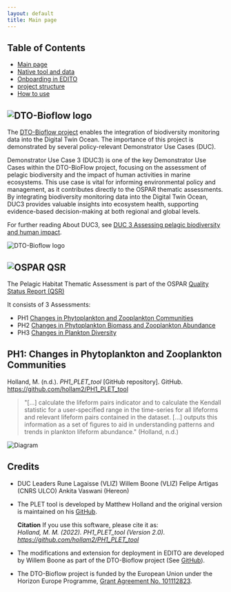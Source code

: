 ```yaml
---
layout: default
title: Main page
---
```


## Table of Contents
- [Main page](index.md)
- [Native tool and data](PLET.md)
- [Onboarding in EDITO](EDITO.md)
- [project structure](project_structure.md)
- [How to use](usage.md)



## ![DTO-Bioflow logo](https://dto-bioflow.eu/themes/custom/skeleton/logo.svg)
The [DTO-Bioflow project](https://dto-bioflow.eu/) enables the integration of biodiversity monitoring data into the Digital Twin Ocean. The importance of this project is demonstrated by several policy-relevant Demonstrator Use Cases (DUC).

Demonstrator Use Case 3 (DUC3) is one of the key Demonstrator Use Cases within the DTO-BioFlow project, focusing on the assessment of pelagic biodiversity and the impact of human activities in marine ecosystems. This use case is vital for informing environmental policy and management, as it contributes directly to the OSPAR thematic assessments. By integrating biodiversity monitoring data into the Digital Twin Ocean, DUC3 provides valuable insights into ecosystem health, supporting evidence-based decision-making at both regional and global levels.

For further reading About DUC3, see [DUC 3 Assessing pelagic biodiversity and human impact](https://dto-bioflow.eu/use-cases/duc-3-assessing-pelagic-biodiversity-and-human-impact).

![DTO-Bioflow logo](https://oap-cloudfront.ospar.org/media/filer_public/50/53/50533a33-5dbc-4ba7-8612-c5c256ae1f96/q4_copepod_credit_shutterstock.jpg)

## ![OSPAR QSR](https://oap-cloudfront.ospar.org/media/filer_public_thumbnails/filer_public/57/cb/57cb4097-b1de-4071-ad72-0af0814a1959/qrs_tall_logo_full_colour05x.png__140x140_subsampling-2_upscale.png) 

The Pelagic Habitat Thematic Assessment is part of the OSPAR [Quality Status Report (QSR)](https://oap.ospar.org/en/ospar-assessments/quality-status-reports/qsr-2023/thematic-assessments/pelagic-habitats/)

It consists of 3 Assessments:
- PH1 [Changes in Phytoplankton and Zooplankton Communities](https://oap.ospar.org/en/ospar-assessments/quality-status-reports/qsr-2023/indicator-assessments/changes-plankton-communities/)
- PH2 [Changes in Phytoplankton Biomass and Zooplankton Abundance](https://oap.ospar.org/en/ospar-assessments/quality-status-reports/qsr-2023/indicator-assessments/changes-plankton-biomass-abundance/)
- PH3 [Changes in Plankton Diversity](https://oap.ospar.org/en/ospar-assessments/quality-status-reports/qsr-2023/indicator-assessments/changes-plankton-communities/)


## PH1: Changes in Phytoplankton and Zooplankton Communities
Holland, M. (n.d.). *PH1_PLET_tool* [GitHub repository]. GitHub. https://github.com/hollam2/PH1_PLET_tool

> "[...] calculate the lifeform pairs indicator and to calculate the Kendall statistic for a user-specified range in the time-series for all lifeforms and relevant lifeform pairs contained in the dataset. [...] outputs this information as a set of figures to aid in understanding patterns and trends in plankton lifeform abundance." (Holland, n.d.)

![Diagram](https://docs.google.com/drawings/d/e/2PACX-1vQl0chDNJdmWUD1uBT2bwjC538ZFkMOPZa0poyGGx8a40bu-DDFdh39mmeCaAy0_WsXXzINHVtzNk5t/pub?w=1440&h=1080)


## Credits
- DUC Leaders
	Rune Lagaisse (VLIZ)
	Willem Boone (VLIZ)
	Felipe Artigas (CNRS ULCO)
	Ankita Vaswani (Hereon)

- The PLET tool is developed by Matthew Holland and the original version is maintained on his [GitHub](https://github.com/hollam2/PH1_PLET_tool).

	**Citation**
	If you use this software, please cite it as:<br>
	*Holland, M. M. (2022). PH1_PLET_tool (Version 2.0). https://github.com/hollam2/PH1_PLET_tool*

- The modifications and extension for deployment in EDITO are developed by Willem Boone as part of the DTO-Bioflow project (See [GitHub](https://github.com/willem0boone/EDITO_PH1)).

- The DTO-Bioflow project is funded by the European Union under the Horizon Europe Programme, [Grant Agreement No. 101112823](https://cordis.europa.eu/project/id/101112823/results).